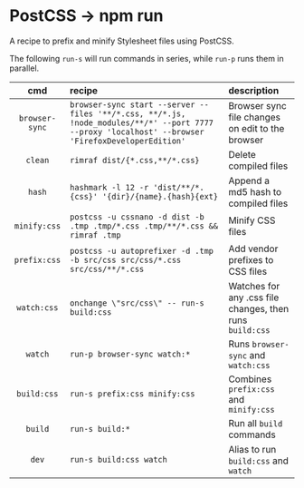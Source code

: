 # PostCSS → npm run

A recipe to prefix and minify Stylesheet files using PostCSS.

The following `run-s` will run commands in series, while `run-p` runs them in parallel.

| cmd | recipe | description |
|:---:|:---|:---|
| `browser-sync` | `browser-sync start --server --files '**/*.css, **/*.js, !node_modules/**/*' --port 7777 --proxy 'localhost' --browser 'FirefoxDeveloperEdition'` | Browser sync file changes on edit to the browser |
| `clean` | `rimraf dist/{*.css,**/*.css}` | Delete compiled files |
| `hash` | `hashmark -l 12 -r 'dist/**/*.{css}' '{dir}/{name}.{hash}{ext}` | Append a md5 hash to compiled files |
| `minify:css` | `postcss -u cssnano -d dist -b .tmp .tmp/*.css .tmp/**/*.css && rimraf .tmp` | Minify CSS files |
| `prefix:css` | `postcss -u autoprefixer -d .tmp -b src/css src/css/*.css src/css/**/*.css` | Add vendor prefixes to CSS files |
| `watch:css` | `onchange \"src/css\" -- run-s build:css` | Watches for any .css file changes, then runs `build:css` |
| `watch` | `run-p browser-sync watch:*` | Runs `browser-sync` and `watch:css` |
| `build:css` | `run-s prefix:css minify:css` | Combines `prefix:css` and `minify:css` |
| `build` | `run-s build:*` | Run all `build` commands |
| `dev` | `run-s build:css watch` |  Alias to run `build:css` and `watch` |
